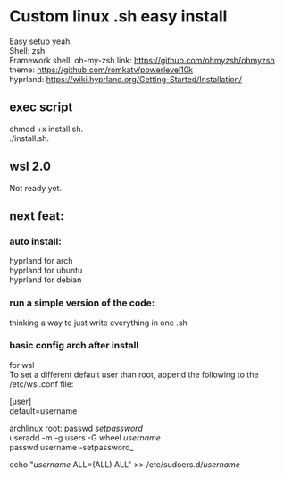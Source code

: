 # Custom linux .sh easy install

Easy setup yeah.<br>
Shell: zsh<br>
Framework shell: oh-my-zsh link: https://github.com/ohmyzsh/ohmyzsh<br>
theme: https://github.com/romkatv/powerlevel10k<br>
hyprland: https://wiki.hyprland.org/Getting-Started/Installation/<br>

## exec script
chmod +x install.sh.<br>
./install.sh.<br>

## wsl 2.0
<a name = "for wsl 2.0"></a>
Not ready yet.

## next feat:
### auto install:
hyprland for arch<br>
hyprland for ubuntu<br>
hyprland for debian<br>

### run a simple version of the code:
thinking a way to just write everything in one .sh

### basic config arch after install
for wsl<br>
To set a different default user than root, append the following to the /etc/wsl.conf file:<br>

[user]<br>
default=username<br>

archlinux root:
passwd _setpassword_<br>
useradd -m -g users -G wheel _username_<br>
passwd username -setpassword_<br>

echo "_username_ ALL=(ALL) ALL" >> /etc/sudoers.d/_username_
